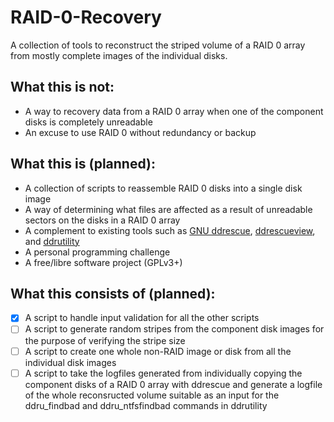 # RAID-0-Recovery
A collection of tools to reconstruct the striped volume of a RAID 0 array from mostly complete images of the individual disks.

## What this is not:
* A way to recovery data from a RAID 0 array when one of the component disks is completely unreadable
* An excuse to use RAID 0 without redundancy or backup

## What this is (planned):
* A collection of scripts to reassemble RAID 0 disks into a single disk image
* A way of determining what files are affected as a result of unreadable sectors on the disks in a RAID 0 array
* A complement to existing tools such as [GNU ddrescue](https://www.gnu.org/software/ddrescue/), [ddrescueview](https://sourceforge.net/projects/ddrescueview/), and [ddrutility](https://sourceforge.net/projects/ddrutility/)
* A personal programming challenge
* A free/libre software project (GPLv3+)

## What this consists of (planned):
* [x] A script to handle input validation for all the other scripts
* [ ] A script to generate random stripes from the component disk images for the purpose of verifying the stripe size
* [ ] A script to create one whole non-RAID image or disk from all the individual disk images
* [ ] A script to take the logfiles generated from individually copying the component disks of a RAID 0 array with ddrescue and generate a logfile of the whole reconsructed volume suitable as an input for the ddru_findbad and ddru_ntfsfindbad commands in ddrutility
